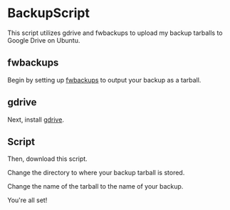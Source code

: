 # BackupScript

This script utilizes gdrive and fwbackups to upload my backup tarballs to Google Drive on Ubuntu.

## fwbackups
Begin by setting up [fwbackups](http://www.diffingo.com/oss/fwbackups) to output your backup as a tarball.

## gdrive
Next, install [gdrive](https://github.com/prasmussen/gdrive).

## Script
Then, download this script.

Change the directory to where your backup tarball is stored.

Change the name of the tarball to the name of your backup.

You're all set!
